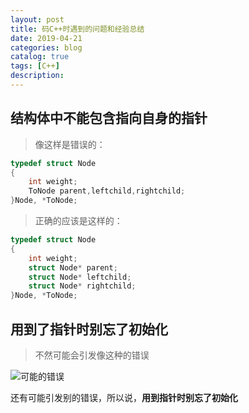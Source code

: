 ```yaml
---
layout: post
title: 码C++时遇到的问题和经验总结
date: 2019-04-21
categories: blog
catalog: true
tags: [C++]
description: 
---
```


## 结构体中不能包含指向自身的指针

>像这样是错误的：
```C++
typedef struct Node
{
	int weight;
	ToNode parent,leftchild,rightchild;
}Node, *ToNode;
```
>正确的应该是这样的：
```C++
typedef struct Node
{
	int weight;
	struct Node* parent;
	struct Node* leftchild;
	struct Node* rightchild;
}Node, *ToNode;

```

## 用到了指针时别忘了初始化

>不然可能会引发像这种的错误

![可能的错误](https://i.loli.net/2019/05/19/5ce13b7866ef877866.png "可能引发的错误")


还有可能引发别的错误，所以说，**用到指针时别忘了初始化**